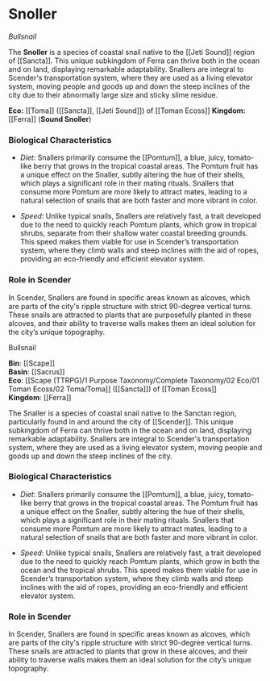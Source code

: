 <!-- wiki-header-section:start -->
# Snoller
_Bullsnail_



The **Snoller** is a species of coastal snail native to the [[Jeti Sound]] region of [[Sancta]]. This unique subkingdom of Ferra can thrive both in the ocean and on land, displaying remarkable adaptability. Snallers are integral to Scender's transportation system, where they are used as a living elevator system, moving people and goods up and down the steep inclines of the city due to their abnormally large size and sticky slime residue.

<!-- wiki-header-section:end -->

**Eco:** [[Toma]] ([[Sancta]], [[Jeti Sound]]) of [[Toman Ecoss]] 
**Kingdom:** [[Ferra]] (**Sound Snoller**)

### Biological Characteristics

- _Diet_: Snallers primarily consume the [[Pomtum]], a blue, juicy, tomato-like berry that grows in the tropical coastal areas. The Pomtum fruit has a unique effect on the Snaller, subtly altering the hue of their shells, which plays a significant role in their mating rituals. Snallers that consume more Pomtum are more likely to attract mates, leading to a natural selection of snails that are both faster and more vibrant in color.

- _Speed_: Unlike typical snails, Snallers are relatively fast, a trait developed due to the need to quickly reach Pomtum plants, which grow in tropical shrubs, separate from their shallow water coastal breeding grounds. This speed makes them viable for use in Scender’s transportation system, where they climb walls and steep inclines with the aid of ropes, providing an eco-friendly and efficient elevator system.


### Role in Scender

In Scender, Snallers are found in specific areas known as alcoves, which are parts of the city's ripple structure with strict 90-degree vertical turns. These snails are attracted to plants that are purposefully planted in these alcoves, and their ability to traverse walls makes them an ideal solution for the city’s unique topography.

<!-- not-for-live-publishing:start -->
<!-- obsidian-pull:start -->
Bullsnail

**Bin**: [[Scape]]  
**Basin**: [[Sacrus]]  
**Eco**: [[Scape (TTRPG)/1 Purpose Taxonomy/Complete Taxonomy/02 Eco/01 Toman Ecoss/02 Toma/Toma]] ([[Sancta]]) of [[Toman Ecoss]]  
**Kingdom**: [[Ferra]]

The Snaller is a species of coastal snail native to the Sanctan region, particularly found in and around the city of [[Scender]]. This unique subkingdom of Ferra can thrive both in the ocean and on land, displaying remarkable adaptability. Snallers are integral to Scender's transportation system, where they are used as a living elevator system, moving people and goods up and down the steep inclines of the city.

### Biological Characteristics

- _Diet_: Snallers primarily consume the [[Pomtum]], a blue, juicy, tomato-like berry that grows in the tropical coastal areas. The Pomtum fruit has a unique effect on the Snaller, subtly altering the hue of their shells, which plays a significant role in their mating rituals. Snallers that consume more Pomtum are more likely to attract mates, leading to a natural selection of snails that are both faster and more vibrant in color.

- _Speed_: Unlike typical snails, Snallers are relatively fast, a trait developed due to the need to quickly reach Pomtum plants, which grow in both the ocean and the tropical shrubs. This speed makes them viable for use in Scender’s transportation system, where they climb walls and steep inclines with the aid of ropes, providing an eco-friendly and efficient elevator system.


### Role in Scender

In Scender, Snallers are found in specific areas known as alcoves, which are parts of the city's ripple structure with strict 90-degree vertical turns. These snails are attracted to plants that grow in these alcoves, and their ability to traverse walls makes them an ideal solution for the city’s unique topography.
<!-- obsidian-pull:end -->
<!-- not-for-live-publishing:end -->